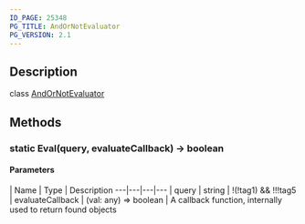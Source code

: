 ```yaml
---
ID_PAGE: 25348
PG_TITLE: AndOrNotEvaluator
PG_VERSION: 2.1
---
```

## Description

class [AndOrNotEvaluator](/classes/2.4/AndOrNotEvaluator)



## Methods

### static Eval(query, evaluateCallback) &rarr; boolean



#### Parameters
 | Name | Type | Description
---|---|---|---
 | query | string |    !(!tag1) &amp;&amp; !!!tag5
 | evaluateCallback | (val: any) =&gt; boolean |    A callback function, internally used to return found objects
